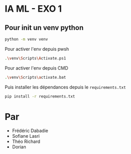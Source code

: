 # IA ML - EXO 1

## Pour init un venv python
```bash
python -m venv venv
```
Pour activer l'env depuis pwsh
```bash
.\venv\Scripts\Activate.ps1
```
Pour activer l'env depuis CMD
```bash
.\venv\Scripts\activate.bat
```

Puis installer les dépendances depuis le `requirements.txt`
```bash
pip install -r requirements.txt
```

# Par
- Frédéric Dabadie
- Sofiane Lasri
- Théo Richard
- Dorian